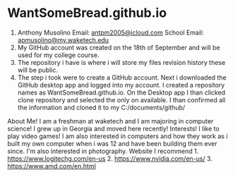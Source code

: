 # WantSomeBread.github.io

1. Anthony Musolino Email: antpm2005@icloud.com School Email: apmusolino@my.waketech.edu
2. My GitHub account was created on the 18th of September and will be used for my college course.
3. The repository i have is where i will store my files revision history these will be public.
4. The step i took were to create a GitHub account. Next i downloaded the GitHub desktop app and logged into my account. I created a repository names as WantSomeBread.github.io. On the Desktop app I than clicked clone repository and selected the only on available. I than confirmed all the information and cloned it to my C:/documents/github/

About Me!
I am a freshman at waketech and I am majoring in computer science! I grew up in Georgia and moved here recently!
	Interests!
	I like to play video games! I am also interested in computers and how they work as i built my own computer when i was 12 and have been building them ever since. I'm also interested in photography.
		Website I recommend
			1. https://www.logitechg.com/en-us
			2. https://www.nvidia.com/en-us/
			3. https://www.amd.com/en.html
